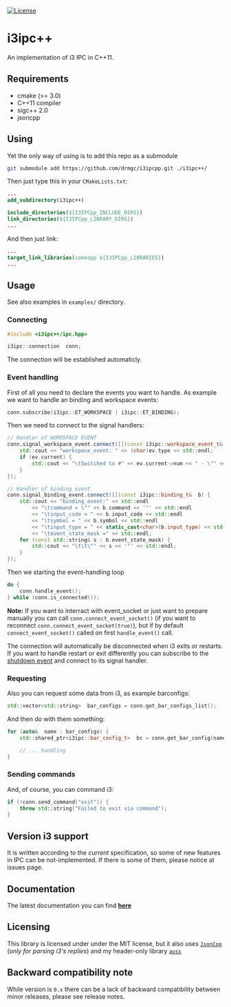 [![License](http://img.shields.io/:license-mit-blue.svg)](http://doge.mit-license.org)

i3ipc++
=======
An implementation of i3 IPC in C++11.

## Requirements

* cmake (>= 3.0)
* C++11 compiler
* sigc++ 2.0
* jsoncpp

## Using
Yet the only way of using is to add this repo as a submodule

```bash
git submodule add https://github.com/drmgc/i3ipcpp.git ./i3ipc++/
```

Then just type this in your `CMakeLists.txt`:

```cmake
...
add_subdirectory(i3ipc++)

include_directories(${I3IPCpp_INCLUDE_DIRS})
link_directories(${I3IPCpp_LIBRARY_DIRS})
...
```

And then just link:

```cmake
...
target_link_libraries(someapp ${I3IPCpp_LIBRARIES})
...
```

## Usage

See also examples in `examples/` directory.

### Connecting

```c++
#include <i3ipc++/ipc.hpp>

i3ipc::connection  conn;
```

The connection will be established automaticly.

### Event handling

First of all you need to declare the events you want to handle. As example we want to handle an binding and workspace events:
```c++
conn.subscribe(i3ipc::ET_WORKSPACE | i3ipc::ET_BINDING);
```

Then we need to connect to the signal handlers:
```c++
// Handler of WORKSPACE EVENT
conn.signal_workspace_event.connect([](const i3ipc::workspace_event_t&  ev) {
	std::cout << "workspace_event: " << (char)ev.type << std::endl;
	if (ev.current) {
		std::cout << "\tSwitched to #" << ev.current->num << " - \"" << ev.current->name << '"' << std::endl;
	}
});

// Handler of binding event
conn.signal_binding_event.connect([](const i3ipc::binding_t&  b) {
	std::cout << "binding_event:" << std::endl
		<< "\tcommand = \"" << b.command << '"' << std::endl
		<< "\tinput_code = " << b.input_code << std::endl
		<< "\tsymbol = " << b.symbol << std::endl
		<< "\tinput_type = " << static_cast<char>(b.input_type) << std::endl
		<< "\tevent_state_mask =" << std::endl;
	for (const std::string& s : b.event_state_mask) {
		std::cout << "\t\t\"" << s << '"' << std::endl;
	}
});
```

Then we starting the event-handling loop
```c++
do {
	conn.handle_event();
} while (conn.is_connected());
```

**Note:** If you want to interract with event_socket or just want to prepare manually you can call `conn.connect_event_socket()` (if you want to reconnect `conn.connect_event_socket(true)`), but if by default `connect_event_socket()` called on first `handle_event()` call.

The connection will automatically be disconnected when i3 exits or restarts. If you want to handle restart or exit differently you can subscribe to the [shutdown event](https://i3wm.org/docs/ipc.html#_shutdown_event) and connect to its signal handler.

### Requesting

Also you can request some data from i3, as example barconfigs:
```c++
std::vector<std::string>  bar_configs = conn.get_bar_configs_list();
```

And then do with them something:
```c++
for (auto&  name : bar_configs) {
	std::shared_ptr<i3ipc::bar_config_t>  bc = conn.get_bar_config(name);

	// ... handling
}
```

### Sending commands

And, of course, you can command i3:
```c++
if (!conn.send_command("exit")) {
	throw std::string("Failed to exit via command");
}
```

## Version i3 support
It is written according to the *current* specification, so some of new features in IPC can be not-implemented. If there is some of them, please notice at issues page.

## Documentation
The latest documentation you can find [**here**](http://drmgc.github.io/docs/api-ref/i3ipc++/latest/)

## Licensing
This library is licensed under under the MIT license, but it also uses [`JsonCpp`](https://github.com/open-source-parsers/jsoncpp) (*only for parsing i3's replies*) and my header-only library [`auss`](https://github.com/drmgc/auss)

## Backward compatibility note
While version is `0.x` there can be a lack of backward compatibility between minor releases, please see release notes.
